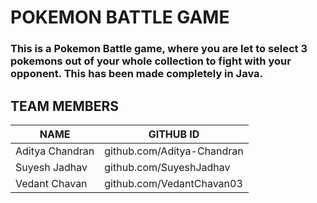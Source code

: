 # POKEMON BATTLE GAME

### This is a Pokemon Battle game, where you are let to select 3 pokemons out of your whole collection to fight with your opponent. This has been made completely in Java. 

## TEAM MEMBERS

|NAME | GITHUB ID|
|-----|--------|
|Aditya Chandran | github.com/Aditya-Chandran|
|Suyesh Jadhav | github.com/SuyeshJadhav|
|Vedant Chavan | github.com/VedantChavan03|

